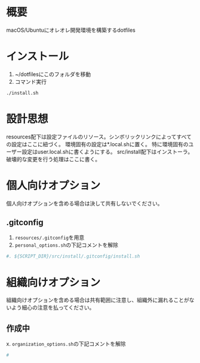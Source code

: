 # 概要
macOS/Ubuntuにオレオレ開発環境を構築するdotfiles

# インストール
1. ~/dotfilesにこのフォルダを移動
2. コマンド実行
```bash
./install.sh
```

# 設計思想
resources配下は設定ファイルのリソース。シンボリックリンクによってすべての設定はここに紐づく。
環境固有の設定は*.local.shに置く。
特に環境固有のユーザー設定はuser.local.shに書くようにする。
src/install配下はインストーラ。破壊的な変更を行う処理はここに書く。

# 個人向けオプション
個人向けオプションを含める場合は決して共有しないでください。
## .gitconfig
1. `resources/.gitconfig`を用意
2. `personal_options.sh`の下記コメントを解除
```bash
#. ${SCRIPT_DIR}/src/install/.gitconfig/install.sh
```

# 組織向けオプション
組織向けオプションを含める場合は共有範囲に注意し、組織外に漏れることがないよう細心の注意を払ってください。
## 作成中
x. `organization_options.sh`の下記コメントを解除
```bash
#
```